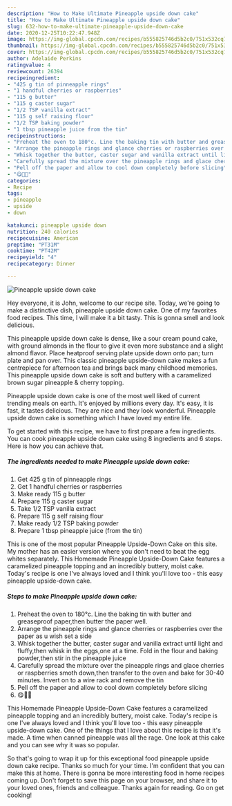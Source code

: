 ```yaml
---
description: "How to Make Ultimate Pineapple upside down cake"
title: "How to Make Ultimate Pineapple upside down cake"
slug: 632-how-to-make-ultimate-pineapple-upside-down-cake
date: 2020-12-25T10:22:47.948Z
image: https://img-global.cpcdn.com/recipes/b555825746d5b2c0/751x532cq70/pineapple-upside-down-cake-recipe-main-photo.jpg
thumbnail: https://img-global.cpcdn.com/recipes/b555825746d5b2c0/751x532cq70/pineapple-upside-down-cake-recipe-main-photo.jpg
cover: https://img-global.cpcdn.com/recipes/b555825746d5b2c0/751x532cq70/pineapple-upside-down-cake-recipe-main-photo.jpg
author: Adelaide Perkins
ratingvalue: 4
reviewcount: 26394
recipeingredient:
- "425 g tin of pinneapple rings"
- "1 handful cherries or raspberries"
- "115 g butter"
- "115 g caster sugar"
- "1/2 TSP vanilla extract"
- "115 g self raising flour"
- "1/2 TSP baking powder"
- "1 tbsp pineapple juice from the tin"
recipeinstructions:
- "Preheat the oven to 180°c. Line the baking tin with butter and greaseproof paper,then butter the paper well."
- "Arrange the pineapple rings and glance cherries or raspberries over the paper as u wish set a side"
- "Whisk together the butter, caster sugar and vanilla extract until light and fluffy,then whisk in the eggs,one at a time. Fold in the flour and baking powder,then stir in the pineapple juice"
- "Carefully spread the mixture over the pineapple rings and glace cherries or raspberries smoth down,then transfer to the oven and bake for 30-40 minutes. Invert on to a wire rack and remove the tin"
- "Pell off the paper and allow to cool down completely before slicing"
- "😋👩‍🍳"
categories:
- Recipe
tags:
- pineapple
- upside
- down

katakunci: pineapple upside down 
nutrition: 240 calories
recipecuisine: American
preptime: "PT31M"
cooktime: "PT42M"
recipeyield: "4"
recipecategory: Dinner

---
```



![Pineapple upside down cake](https://img-global.cpcdn.com/recipes/b555825746d5b2c0/751x532cq70/pineapple-upside-down-cake-recipe-main-photo.jpg)

Hey everyone, it is John, welcome to our recipe site. Today, we're going to make a distinctive dish, pineapple upside down cake. One of my favorites food recipes. This time, I will make it a bit tasty. This is gonna smell and look delicious.

This pineapple upside down cake is dense, like a sour cream pound cake, with ground almonds in the flour to give it even more substance and a slight almond flavor. Place heatproof serving plate upside down onto pan; turn plate and pan over. This classic pineapple upside-down cake makes a fun centrepiece for afternoon tea and brings back many childhood memories. This pineapple upside down cake is soft and buttery with a caramelized brown sugar pineapple &amp; cherry topping.

Pineapple upside down cake is one of the most well liked of current trending meals on earth. It's enjoyed by millions every day. It's easy, it is fast, it tastes delicious. They are nice and they look wonderful. Pineapple upside down cake is something which I have loved my entire life.


To get started with this recipe, we have to first prepare a few ingredients. You can cook pineapple upside down cake using 8 ingredients and 6 steps. Here is how you can achieve that.

<!--inarticleads1-->

##### The ingredients needed to make Pineapple upside down cake:

1. Get 425 g tin of pinneapple rings
1. Get 1 handful cherries or raspberries
1. Make ready 115 g butter
1. Prepare 115 g caster sugar
1. Take 1/2 TSP vanilla extract
1. Prepare 115 g self raising flour
1. Make ready 1/2 TSP baking powder
1. Prepare 1 tbsp pineapple juice (from the tin)


This is one of the most popular Pineapple Upside-Down Cake on this site. My mother has an easier version where you don&#39;t need to beat the egg whites separately. This Homemade Pineapple Upside-Down Cake features a caramelized pineapple topping and an incredibly buttery, moist cake. Today&#39;s recipe is one I&#39;ve always loved and I think you&#39;ll love too - this easy pineapple upside-down cake. 

<!--inarticleads2-->

##### Steps to make Pineapple upside down cake:

1. Preheat the oven to 180°c. Line the baking tin with butter and greaseproof paper,then butter the paper well.
1. Arrange the pineapple rings and glance cherries or raspberries over the paper as u wish set a side
1. Whisk together the butter, caster sugar and vanilla extract until light and fluffy,then whisk in the eggs,one at a time. Fold in the flour and baking powder,then stir in the pineapple juice
1. Carefully spread the mixture over the pineapple rings and glace cherries or raspberries smoth down,then transfer to the oven and bake for 30-40 minutes. Invert on to a wire rack and remove the tin
1. Pell off the paper and allow to cool down completely before slicing
1. 😋👩‍🍳


This Homemade Pineapple Upside-Down Cake features a caramelized pineapple topping and an incredibly buttery, moist cake. Today&#39;s recipe is one I&#39;ve always loved and I think you&#39;ll love too - this easy pineapple upside-down cake. One of the things that I love about this recipe is that it&#39;s made. A time when canned pineapple was all the rage. One look at this cake and you can see why it was so popular. 

So that's going to wrap it up for this exceptional food pineapple upside down cake recipe. Thanks so much for your time. I'm confident that you can make this at home. There is gonna be more interesting food in home recipes coming up. Don't forget to save this page on your browser, and share it to your loved ones, friends and colleague. Thanks again for reading. Go on get cooking!
